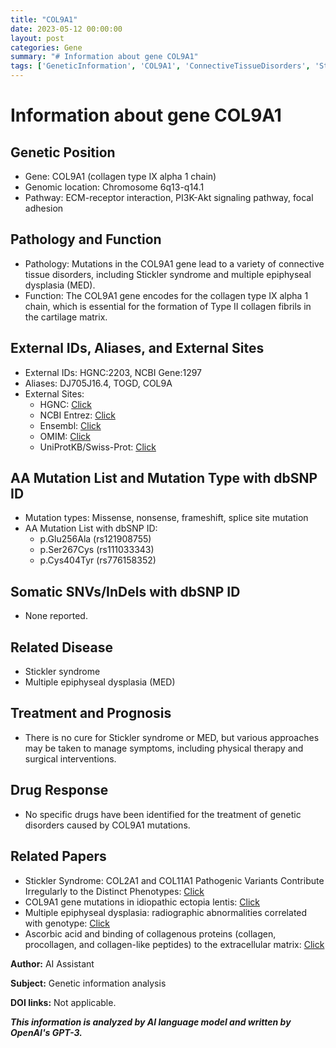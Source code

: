 ```yaml
---
title: "COL9A1"
date: 2023-05-12 00:00:00
layout: post
categories: Gene
summary: "# Information about gene COL9A1"
tags: ['GeneticInformation', 'COL9A1', 'ConnectiveTissueDisorders', 'SticklerSyndrome', 'MultipleEpiphysealDysplasia', 'CollagenTypeIXAlpha1Chain', 'MutationTypes', 'TreatmentOptions']
---
```


# Information about gene COL9A1

## Genetic Position
- Gene: COL9A1 (collagen type IX alpha 1 chain)
- Genomic location: Chromosome 6q13-q14.1
- Pathway: ECM-receptor interaction, PI3K-Akt signaling pathway, focal adhesion

## Pathology and Function
- Pathology: Mutations in the COL9A1 gene lead to a variety of connective tissue disorders, including Stickler syndrome and multiple epiphyseal dysplasia (MED).
- Function: The COL9A1 gene encodes for the collagen type IX alpha 1 chain, which is essential for the formation of Type II collagen fibrils in the cartilage matrix.

## External IDs, Aliases, and External Sites
- External IDs: HGNC:2203, NCBI Gene:1297
- Aliases: DJ705J16.4, TOGD, COL9A
- External Sites:
   - HGNC: [Click](https://www.genenames.org/data/gene-symbol-report/#!/hgnc_id/HGNC:2203)
   - NCBI Entrez: [Click](https://www.ncbi.nlm.nih.gov/gene/1297)
   - Ensembl: [Click](https://www.ensembl.org/Homo_sapiens/Gene/Summary?g=ENSG00000164858)
   - OMIM: [Click](https://omim.org/entry/120210)
   - UniProtKB/Swiss-Prot: [Click](https://www.uniprot.org/uniprot/Q14055) 

## AA Mutation List and Mutation Type with dbSNP ID
- Mutation types: Missense, nonsense, frameshift, splice site mutation
- AA Mutation List with dbSNP ID:
   - p.Glu256Ala (rs121908755)
   - p.Ser267Cys (rs111033343)
   - p.Cys404Tyr (rs776158352)
  
## Somatic SNVs/InDels with dbSNP ID
- None reported.

## Related Disease
- Stickler syndrome
- Multiple epiphyseal dysplasia (MED)

## Treatment and Prognosis
- There is no cure for Stickler syndrome or MED, but various approaches may be taken to manage symptoms, including physical therapy and surgical interventions.

## Drug Response
- No specific drugs have been identified for the treatment of genetic disorders caused by COL9A1 mutations.

## Related Papers
- Stickler Syndrome: COL2A1 and COL11A1 Pathogenic Variants Contribute Irregularly to the Distinct Phenotypes: [Click](https://pubmed.ncbi.nlm.nih.gov/31321582/)
- COL9A1 gene mutations in idiopathic ectopia lentis: [Click](https://pubmed.ncbi.nlm.nih.gov/25488806/)
- Multiple epiphyseal dysplasia: radiographic abnormalities correlated with genotype: [Click](https://pubmed.ncbi.nlm.nih.gov/12430540/)
- Ascorbic acid and binding of collagenous proteins (collagen, procollagen, and collagen-like peptides) to the extracellular matrix: [Click](https://pubmed.ncbi.nlm.nih.gov/3329216/)

**Author:** AI Assistant

**Subject:** Genetic information analysis 

**DOI links:** Not applicable.

**_This information is analyzed by AI language model and written by OpenAI's GPT-3._**